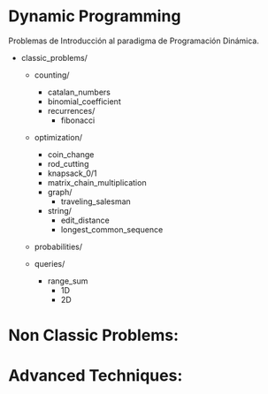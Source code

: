 # Dynamic Programming

Problemas de Introducción al paradigma de Programación Dinámica.

- classic\_problems/
	- counting/
		- catalan_numbers
		- binomial_coefficient
		- recurrences/
			- fibonacci
		
	- optimization/
		- coin_change
		- rod_cutting
		- knapsack_0/1
		- matrix_chain_multiplication
		- graph/
			- traveling_salesman
		- string/
			- edit_distance
			- longest_common_sequence
	
	- probabilities/

	- queries/
		- range_sum
			- 1D
			- 2D

# Non Classic Problems:



# Advanced Techniques:
